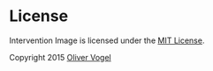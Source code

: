 # License

Intervention Image is licensed under the [MIT License](http://opensource.org/licenses/MIT).

Copyright 2015 [Oliver Vogel](http://olivervogel.com/)
